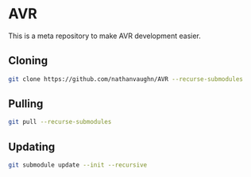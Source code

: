 # AVR

This is a meta repository to make AVR development easier.

## Cloning

```bash
git clone https://github.com/nathanvaughn/AVR --recurse-submodules
```

## Pulling

```bash
git pull --recurse-submodules
```

## Updating

```bash
git submodule update --init --recursive
```
